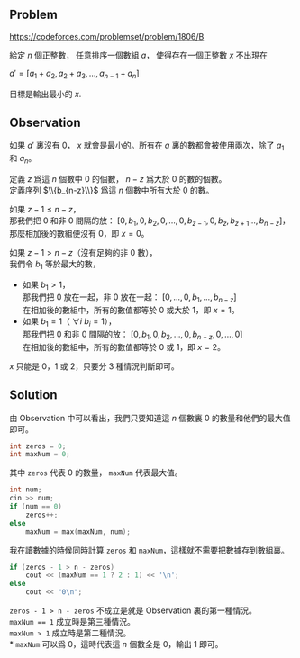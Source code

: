 ## **Problem**

https://codeforces.com/problemset/problem/1806/B

給定 $n$ 個正整數， 任意排序一個數組 $a$， 使得存在一個正整數 $x$ 不出現在

$a'=[a_1+a_2,a_2+a_3,\dotsc,a_{n-1}+a_n]$

目標是輸出最小的 $x$.

## **Observation**

如果 $a'$ 裏沒有 0， $x$ 就會是最小的。所有在 $a$ 裏的數都會被使用兩次，除了 $a_1$ 和 $a_n$。

定義 $z$ 爲這 $n$ 個數中 0 的個數， $n-z$ 爲大於 0 的數的個數。\
定義序列 $\\{b_{n-z}\\}$ 爲這 $n$ 個數中所有大於 0 的數。

如果 $z-1\le n-z$，\
那我們把 0 和非 0 間隔的放： $[0,b_1,0,b_2,0,\dotsc,0,b_{z-1},0,b_z,b_{z+1}\dotsc,b_{n-z}]$，\
那麼相加後的數組便沒有 0，即 $x=0$。

如果 $z-1>n-z$（沒有足夠的非 0 數），\
我們令 $b_1$ 等於最大的數，
* 如果 $b_1>1$，\
  那我們把 0 放在一起，非 0 放在一起： $[0,\dotsc,0,b_1,\dotsc,b_{n-z}]$\
  在相加後的數組中，所有的數值都等於 0 或大於 1，即 $x=1$。
* 如果 $b_1=1$（ $\forall i~b_i=1$），\
  那我們把 0 和非 0 間隔的放： $[0,b_1,0,b_2,\dotsc,0,b_{n-z},0,\dotsc,0]$\
  在相加後的數組中，所有的數值都等於 0 或 1，即 $x=2$。

$x$ 只能是 0，1 或 2，只要分 3 種情況判斷即可。

## **Solution**

由 Observation 中可以看出，我們只要知道這 $n$ 個數裏 0 的數量和他們的最大值即可。
```cpp
int zeros = 0;
int maxNum = 0;
```
其中 `zeros` 代表 0 的數量， `maxNum` 代表最大值。
```cpp
int num;
cin >> num;
if (num == 0)
    zeros++;
else
    maxNum = max(maxNum, num);
```
我在讀數據的時候同時計算 `zeros` 和 `maxNum`，這樣就不需要把數據存到數組裏。
```cpp
if (zeros - 1 > n - zeros)
    cout << (maxNum == 1 ? 2 : 1) << '\n';
else
    cout << "0\n";
```
`zeros - 1 > n - zeros` 不成立是就是 Observation 裏的第一種情況。\
`maxNum == 1` 成立時是第三種情況。\
`maxNum > 1` 成立時是第二種情況。\
\* `maxNum` 可以爲 0，這時代表這 $n$ 個數全是 0，輸出 1 即可。